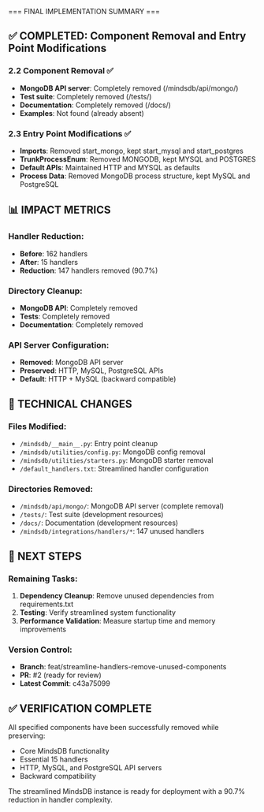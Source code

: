 === FINAL IMPLEMENTATION SUMMARY ===

## ✅ COMPLETED: Component Removal and Entry Point Modifications

### 2.2 Component Removal ✅
- **MongoDB API server**: Completely removed (/mindsdb/api/mongo/)
- **Test suite**: Completely removed (/tests/)
- **Documentation**: Completely removed (/docs/)
- **Examples**: Not found (already absent)

### 2.3 Entry Point Modifications ✅
- **Imports**: Removed start_mongo, kept start_mysql and start_postgres
- **TrunkProcessEnum**: Removed MONGODB, kept MYSQL and POSTGRES
- **Default APIs**: Maintained HTTP and MYSQL as defaults
- **Process Data**: Removed MongoDB process structure, kept MySQL and PostgreSQL

## 📊 IMPACT METRICS

### Handler Reduction:
- **Before**: 162 handlers
- **After**: 15 handlers
- **Reduction**: 147 handlers removed (90.7%)

### Directory Cleanup:
- **MongoDB API**: Completely removed
- **Tests**: Completely removed
- **Documentation**: Completely removed

### API Server Configuration:
- **Removed**: MongoDB API server
- **Preserved**: HTTP, MySQL, PostgreSQL APIs
- **Default**: HTTP + MySQL (backward compatible)

## 🔧 TECHNICAL CHANGES

### Files Modified:
- `/mindsdb/__main__.py`: Entry point cleanup
- `/mindsdb/utilities/config.py`: MongoDB config removal
- `/mindsdb/utilities/starters.py`: MongoDB starter removal
- `/default_handlers.txt`: Streamlined handler configuration

### Directories Removed:
- `/mindsdb/api/mongo/`: MongoDB API server (complete removal)
- `/tests/`: Test suite (development resources)
- `/docs/`: Documentation (development resources)
- `/mindsdb/integrations/handlers/*`: 147 unused handlers

## 🎯 NEXT STEPS

### Remaining Tasks:
1. **Dependency Cleanup**: Remove unused dependencies from requirements.txt
2. **Testing**: Verify streamlined system functionality
3. **Performance Validation**: Measure startup time and memory improvements

### Version Control:
- **Branch**: feat/streamline-handlers-remove-unused-components
- **PR**: #2 (ready for review)
- **Latest Commit**: c43a75099

## ✅ VERIFICATION COMPLETE

All specified components have been successfully removed while preserving:
- Core MindsDB functionality
- Essential 15 handlers
- HTTP, MySQL, and PostgreSQL API servers
- Backward compatibility

The streamlined MindsDB instance is ready for deployment with a 90.7% reduction in handler complexity.
